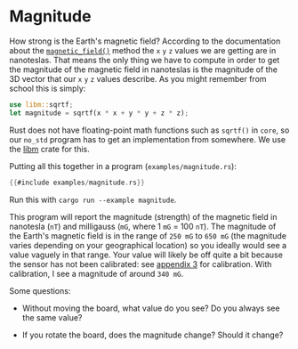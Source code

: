 # Magnitude

How strong is the Earth's magnetic field?  According to the documentation about the
[`magnetic_field()`] method the `x` `y` `z` values we are getting are in nanoteslas. That means the
only thing we have to compute in order to get the magnitude of the magnetic field in nanoteslas is
the magnitude of the 3D vector that our `x` `y` `z` values describe. As you might remember from
school this is simply:

``` rust
use libm::sqrtf;
let magnitude = sqrtf(x * x + y * y + z * z);
```

[`magnetic_field()`]: https://docs.rs/lsm303agr/1.1.0/lsm303agr/struct.Lsm303agr.html#method.magnetic_field

Rust does not have floating-point math functions such as `sqrtf()` in `core`, so our `no_std`
program has to get an implementation from somewhere. We use the [libm] crate for this.

[libm]: https://crates.io/crates/libm

Putting all this together in a program (`examples/magnitude.rs`):

``` rust
{{#include examples/magnitude.rs}}
```

Run this with `cargo run --example magnitude`.

This program will report the magnitude (strength) of the magnetic field in nanotesla (`nT`) and
milligauss (`mG`, where 1 `mG` = 100 `nT`). The magnitude of the Earth's magnetic field is in the
range of `250 mG` to `650 mG` (the magnitude varies depending on your geographical location) so you
ideally would see a value vaguely in that range. Your value will likely be off quite a bit because
the sensor has not been calibrated: see [appendix 3] for calibration. With calibration, I see a
magnitude of around `340 mG`.

[appendix 3]: ../appendix/3-mag-calibration/index.html

Some questions:

- Without moving the board, what value do you see? Do you always see the same value?

- If you rotate the board, does the magnitude change? Should it change?
